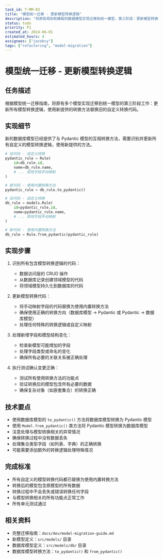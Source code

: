 ```yaml
---
task_id: T-MM-03
title: "模型统一迁移 - 更新模型转换逻辑"
description: "将原有规则和模板的数据模型实现迁移到统一模型，第三阶段：更新模型转换逻辑"
status: todo
priority: P1
created_at: 2024-06-01
estimated_hours: 4
assignees: ["jacobcy"]
tags: ["refactoring", "model-migration"]
---
```


# 模型统一迁移 - 更新模型转换逻辑

## 任务描述

根据模型统一迁移指南，将原有多个模型实现迁移到统一模型的第三阶段工作：更新所有模型转换逻辑，使用新提供的转换方法替换旧的自定义转换代码。

## 实现细节

新的数据库模型已经提供了与 Pydantic 模型的互相转换方法，需要识别并更新所有自定义的模型转换逻辑，使用新提供的方法。

```python
# 旧代码 - 自定义转换
pydantic_rule = Rule(
    id=db_rule.id,
    name=db_rule.name,
    # ... 其他字段手动映射
)

# 新代码 - 使用内置转换方法
pydantic_rule = db_rule.to_pydantic()

# 旧代码 - 自定义转换
db_rule = models.Rule(
    id=pydantic_rule.id,
    name=pydantic_rule.name,
    # ... 其他字段手动映射
)

# 新代码 - 使用内置转换方法
db_rule = Rule.from_pydantic(pydantic_rule)
```

## 实现步骤

1. 识别所有包含模型转换逻辑的代码：
   - 数据访问层的 CRUD 操作
   - 从数据库记录创建领域模型的代码
   - 将领域模型持久化到数据库的代码

2. 更新模型转换代码：
   - 将手动映射字段的代码替换为使用内置转换方法
   - 确保使用正确的转换方向（数据库模型 -> Pydantic 或 Pydantic -> 数据库模型）
   - 处理任何特殊的转换逻辑或自定义映射

3. 处理新增字段和模型结构变化：
   - 检查新模型可能增加的字段
   - 处理字段类型或命名的变化
   - 确保所有必要的关联关系被正确处理

4. 执行测试确认变更正确：
   - 测试所有使用转换方法的功能点
   - 验证转换后的模型包含所有必要的数据
   - 确保复杂对象（如嵌套集合）的转换正确

## 技术要点

- 使用数据库模型的 `to_pydantic()` 方法将数据库模型转换为 Pydantic 模型
- 使用 `Model.from_pydantic()` 类方法将 Pydantic 模型转换为数据库模型
- 注意处理与模型转换相关的异常情况
- 确保转换过程中没有数据丢失
- 处理集合类型字段（如列表、字典）的正确转换
- 可能需要添加额外的转换逻辑处理特殊情况

## 完成标准

- 所有自定义的模型转换代码都已替换为使用内置转换方法
- 转换后的模型包含原模型的所有数据
- 转换过程中不会丢失或错误转换任何字段
- 与模型转换相关的所有功能点正常工作
- 所有单元测试通过

## 相关资料

- 完整迁移指南：`docs/dev/model-migration-guide.md`
- 新模型定义：`src/models/` 目录
- 数据库模型定义：`src/models/db/` 目录
- 数据库模型转换方法：`to_pydantic()` 和 `from_pydantic()`
